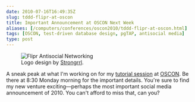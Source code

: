 ```yaml
--- 
date: 2010-07-16T16:49:35Z
slug: tddd-flipr-at-oscon
title: Important Announcement at OSCON Next Week
aliases: [/computers/conferences/oscon2010/tddd-flipr-at-oscon.html]
tags: [OSCON, test-driven database design, pgTAP, antisocial media]
type: post
---
```


<figure class="left">
<img src="https://farm5.static.flickr.com/4075/4799027539_22c432423f_o.png" alt="Flipr Antisocial Networking" title="Flipr Antisocial Networking" />
<figcaption>Logo design by <a href="http://www.strongrrl.com/">Strongrrl</a>.</figcaption>
</figure>

A sneak peak at what I'm working on for my [tutorial session] at [OSCON]. Be
there at 8:30 Monday morning for the important details. You're sure to find my
new venture exciting—perhaps the most important social media announcement of
2010. You can't afford to miss that, can you?

  [tutorial session]: http://bit.ly/9VYmEZ "Test Driven Database Development"
  [OSCON]: http://www.oscon.com/
